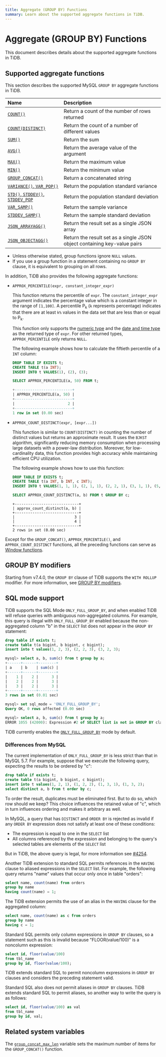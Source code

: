 ```yaml
---
title: Aggregate (GROUP BY) Functions
summary: Learn about the supported aggregate functions in TiDB.
---
```


# Aggregate (GROUP BY) Functions

This document describes details about the supported aggregate functions in TiDB.

## Supported aggregate functions

This section describes the supported MySQL `GROUP BY` aggregate functions in TiDB.

| Name                                                                                                           | Description                                       |
|:---------------------------------------------------------------------------------------------------------------|:--------------------------------------------------|
| [`COUNT()`](https://dev.mysql.com/doc/refman/8.0/en/aggregate-functions.html#function_count)                   | Return a count of the number of rows returned     |
| [`COUNT(DISTINCT)`](https://dev.mysql.com/doc/refman/8.0/en/aggregate-functions.html#function_count-distinct)  | Return the count of a number of different values  |
| [`SUM()`](https://dev.mysql.com/doc/refman/8.0/en/aggregate-functions.html#function_sum)                       | Return the sum                                    |
| [`AVG()`](https://dev.mysql.com/doc/refman/8.0/en/aggregate-functions.html#function_avg)                       | Return the average value of the argument          |
| [`MAX()`](https://dev.mysql.com/doc/refman/8.0/en/aggregate-functions.html#function_max)                       | Return the maximum value                          |
| [`MIN()`](https://dev.mysql.com/doc/refman/8.0/en/aggregate-functions.html#function_min)                       | Return the minimum value                          |
| [`GROUP_CONCAT()`](https://dev.mysql.com/doc/refman/8.0/en/aggregate-functions.html#function_group-concat)     | Return a concatenated string                      |
| [`VARIANCE()`, `VAR_POP()`](https://dev.mysql.com/doc/refman/8.0/en/aggregate-functions.html#function_var-pop) | Return the population standard variance           |
| [`STD()`, `STDDEV()`, `STDDEV_POP`](https://dev.mysql.com/doc/refman/8.0/en/aggregate-functions.html#function_std) | Return the population standard deviation      |
| [`VAR_SAMP()`](https://dev.mysql.com/doc/refman/8.0/en/aggregate-functions.html#function_var-samp)             | Return the sample variance                        |
| [`STDDEV_SAMP()`](https://dev.mysql.com/doc/refman/8.0/en/aggregate-functions.html#function_stddev-samp)       | Return the sample standard deviation              |
| [`JSON_ARRAYAGG()`](/functions-and-operators/json-functions/json-functions-aggregate.md#json_arrayagg)         | Return the result set as a single JSON array      |
| [`JSON_OBJECTAGG()`](/functions-and-operators/json-functions/json-functions-aggregate.md#json_objectagg)       | Return the result set as a single JSON object containing key-value pairs |

- Unless otherwise stated, group functions ignore `NULL` values.
- If you use a group function in a statement containing no `GROUP BY` clause, it is equivalent to grouping on all rows.

In addition, TiDB also provides the following aggregate functions:

+ `APPROX_PERCENTILE(expr, constant_integer_expr)`

    This function returns the percentile of `expr`. The `constant_integer_expr` argument indicates the percentage value which is a constant integer in the range of `[1,100]`. A percentile P<sub>k</sub> (`k` represents percentage) indicates that there are at least `k%` values in the data set that are less than or equal to P<sub>k</sub>.

    This function only supports the [numeric type](/data-type-numeric.md) and the [date and time type](/data-type-date-and-time.md) as the returned type of `expr`. For other returned types, `APPROX_PERCENTILE` only returns `NULL`.

    The following example shows how to calculate the fiftieth percentile of a `INT` column:

    ```sql
    DROP TABLE IF EXISTS t;
    CREATE TABLE t(a INT);
    INSERT INTO t VALUES(1), (2), (3);
    ```

    ```sql
    SELECT APPROX_PERCENTILE(a, 50) FROM t;
    ```

    ```sql
    +--------------------------+
    | APPROX_PERCENTILE(a, 50) |
    +--------------------------+
    |                        2 |
    +--------------------------+
    1 row in set (0.00 sec)
    ```

+ `APPROX_COUNT_DISTINCT(expr, [expr...])`

    This function is similar to `COUNT(DISTINCT)` in counting the number of distinct values but returns an approximate result. It uses the `BJKST` algorithm, significantly reducing memory consumption when processing large datasets with a power-law distribution. Moreover, for low-cardinality data, this function provides high accuracy while maintaining efficient CPU utilization.

    The following example shows how to use this function:

    ```sql
    DROP TABLE IF EXISTS t;
    CREATE TABLE t(a INT, b INT, c INT);
    INSERT INTO t VALUES(1, 1, 1), (2, 1, 1), (2, 2, 1), (3, 1, 1), (5, 1, 2), (5, 1, 2), (6, 1, 2), (7, 1, 2);
    ```

    ```sql
    SELECT APPROX_COUNT_DISTINCT(a, b) FROM t GROUP BY c;
    ```

    ```
    +-----------------------------+
    | approx_count_distinct(a, b) |
    +-----------------------------+
    |                           3 |
    |                           4 |
    +-----------------------------+
    2 rows in set (0.00 sec)
    ```

Except for the `GROUP_CONCAT()`, `APPROX_PERCENTILE()`, and `APPROX_COUNT_DISTINCT` functions, all the preceding functions can serve as [Window functions](/functions-and-operators/window-functions.md).

## GROUP BY modifiers

Starting from v7.4.0, the `GROUP BY` clause of TiDB supports the `WITH ROLLUP` modifier. For more information, see [GROUP BY modifiers](/functions-and-operators/group-by-modifier.md).

## SQL mode support

TiDB supports the SQL Mode `ONLY_FULL_GROUP_BY`, and when enabled TiDB will refuse queries with ambiguous non-aggregated columns. For example, this query is illegal with `ONLY_FULL_GROUP_BY` enabled because the non-aggregated column "b" in the `SELECT` list does not appear in the `GROUP BY` statement:

```sql
drop table if exists t;
create table t(a bigint, b bigint, c bigint);
insert into t values(1, 2, 3), (2, 2, 3), (3, 2, 3);

mysql> select a, b, sum(c) from t group by a;
+------+------+--------+
| a    | b    | sum(c) |
+------+------+--------+
|    1 |    2 |      3 |
|    2 |    2 |      3 |
|    3 |    2 |      3 |
+------+------+--------+
3 rows in set (0.01 sec)

mysql> set sql_mode = 'ONLY_FULL_GROUP_BY';
Query OK, 0 rows affected (0.00 sec)

mysql> select a, b, sum(c) from t group by a;
ERROR 1055 (42000): Expression #2 of SELECT list is not in GROUP BY clause and contains nonaggregated column 'b' which is not functionally dependent on columns in GROUP BY clause; this is incompatible with sql_mode=only_full_group_by
```

TiDB currently enables the [`ONLY_FULL_GROUP_BY`](/mysql-compatibility.md#default-differences) mode by default.

### Differences from MySQL

The current implementation of `ONLY_FULL_GROUP_BY` is less strict than that in MySQL 5.7. For example, suppose that we execute the following query, expecting the results to be ordered by "c":

```sql
drop table if exists t;
create table t(a bigint, b bigint, c bigint);
insert into t values(1, 2, 1), (1, 2, 2), (1, 3, 1), (1, 3, 2);
select distinct a, b from t order by c;
```

To order the result, duplicates must be eliminated first. But to do so, which row should we keep? This choice influences the retained value of "c", which in turn influences ordering and makes it arbitrary as well.

In MySQL, a query that has `DISTINCT` and `ORDER BY` is rejected as invalid if any `ORDER BY` expression does not satisfy at least one of these conditions:

- The expression is equal to one in the `SELECT` list
- All columns referenced by the expression and belonging to the query's selected tables are elements of the `SELECT` list

But in TiDB, the above query is legal, for more information see [#4254](https://github.com/pingcap/tidb/issues/4254).

Another TiDB extension to standard SQL permits references in the `HAVING` clause to aliased expressions in the `SELECT` list. For example, the following query returns "name" values that occur only once in table "orders":

```sql
select name, count(name) from orders
group by name
having count(name) = 1;
```

The TiDB extension permits the use of an alias in the `HAVING` clause for the aggregated column:

```sql
select name, count(name) as c from orders
group by name
having c = 1;
```

Standard SQL permits only column expressions in `GROUP BY` clauses, so a statement such as this is invalid because "FLOOR(value/100)" is a noncolumn expression:

```sql
select id, floor(value/100)
from tbl_name
group by id, floor(value/100);
```

TiDB extends standard SQL to permit noncolumn expressions in `GROUP BY` clauses and considers the preceding statement valid.

Standard SQL also does not permit aliases in `GROUP BY` clauses. TiDB extends standard SQL to permit aliases, so another way to write the query is as follows:

```sql
select id, floor(value/100) as val
from tbl_name
group by id, val;
```

## Related system variables

The [`group_concat_max_len`](/system-variables.md#group_concat_max_len) variable sets the maximum number of items for the `GROUP_CONCAT()` function.